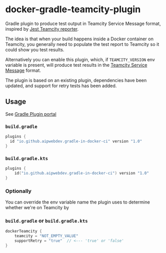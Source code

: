 # docker-gradle-teamcity-plugin
Gradle plugin to produce test output in Teamcity Service Message format, inspired by [Jest Teamcity reporter](https://github.com/winterbe/jest-teamcity-reporter).

The idea is that when your build happens inside a Docker container on Teamcity, you generally need to populate the test report to Teamcity so it could show you test results.

Alternatively you can enable this plugin, which, if `TEAMCITY_VERSION` env variable is present, will produce test results in the [Teamcity Service Message](https://confluence.jetbrains.com/display/TCD18/Build+Script+Interaction+with+TeamCity) format.

The plugin is based on an existing plugin, dependencies have been updated, and support for retry tests has been added.

## Usage
See [Gradle Plugin portal](https://plugins.gradle.org/plugin/io.github.aipwebdev.gradle-in-docker-ci)

### `build.gradle`
```groovy
plugins {
  id "io.github.aipwebdev.gradle-in-docker-ci" version "1.0"
}
```

### `build.gradle.kts`
```kotlin
plugins {
    id("io.github.aipwebdev.gradle-in-docker-ci") version "1.0"
}
```

### Optionally
You can override the env variable name the plugin uses to determine whether we're on Teamcity by

### `build.gradle` or `build.gradle.kts`
```groovy
dockerTeamcity {
    teamcity = "NOT_EMPTY_VALUE"
    supportRetry = "true"  // <--- 'true' or 'false'
}
```
